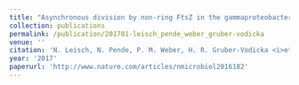 ```yaml
---
title: "Asynchronous division by non-ring FtsZ in the gammaproteobacterial symbiont of Robbea hypermnestra"
collection: publications
permalink: /publication/201701-leisch_pende_weber_gruber-vodicka
venue: ''
citation: 'N. Leisch, N. Pende, P. M. Weber, H. R. Gruber-Vodicka <i>et al.</i>. <b>Asynchronous division by non-ring FtsZ in the gammaproteobacterial symbiont of Robbea hypermnestra</b>, <i>Nature Microbiology,</i> January 2017'
year: '2017'
paperurl: 'http://www.nature.com/articles/nmicrobiol2016182'
---
```

